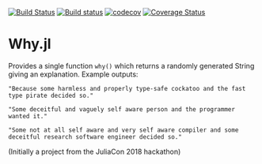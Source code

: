[![Build Status](https://travis-ci.org/TorkelE/Why.jl.svg?branch=master)](https://travis-ci.org/TorkelE/Why.j)
[![Build status](https://ci.appveyor.com/api/projects/status/f72vlmuvlpux7x6p?svg=true)](https://ci.appveyor.com/project/korsbo/latexify-jl)
[![codecov](https://codecov.io/gh/TorkelE/Why.jl/branch/master/graph/badge.svg)](https://codecov.io/gh/TorkelE/Why.jl)
[![Coverage Status](https://coveralls.io/repos/github/TorkelE/Why.jl/badge.svg)](https://coveralls.io/github/TorkelE/Why.jl)
# Why.jl

Provides a single function `why()` which returns a randomly generated String giving an explanation. Example outputs:

`"Because some harmless and properly type-safe cockatoo and the fast type pirate decided so."`

`"Some deceitful and vaguely self aware person and the programmer wanted it."`

`"Some not at all self aware and very self aware compiler and some deceitful research software engineer decided so."`

(Initially a project from the JuliaCon 2018 hackathon)
